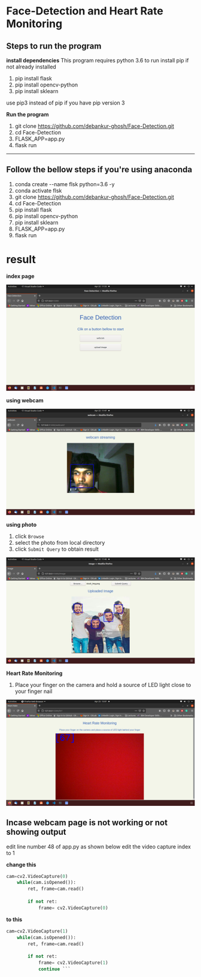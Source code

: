# Face-Detection and Heart Rate Monitoring
## Steps to run the program
**install dependencies**
This program requires python 3.6 to run
install pip if not already installed

1. pip install flask
2. pip install opencv-python
3. pip install sklearn

use pip3 instead of pip if you have pip version 3

**Run the program**
1. git clone https://github.com/debankur-ghosh/Face-Detection.git
2. cd Face-Detection
3. FLASK_APP=app.py
4. flask run
---
## Follow the bellow steps if you're using anaconda
1. conda create --name flsk python=3.6 -y
2. conda activate flsk
3. git clone https://github.com/debankur-ghosh/Face-Detection.git
4. cd Face-Detection
5. pip install flask
6. pip install opencv-python
7. pip install sklearn
8. FLASK_APP=app.py
9. flask run


# result 

**index page** 

![alt text](index.png)


**using webcam**

![alt text](webcam.png)


**using photo**
1. click `Browse`
2. select the photo from local directory
3. click `Submit Query` to obtain result

![alt text](image.png)

**Heart Rate Monitoring**
1. Place your finger on the camera and hold a source of LED light close to your finger nail

![alt text](hr.png)



## Incase webcam page is not working or not showing output
edit line number 48 of app.py as shown below
edit the video capture index to 1

**change this**
```python
cam=cv2.VideoCapture(0)  
    while(cam.isOpened()):    
        ret, frame=cam.read()

        if not ret:
            frame= cv2.VideoCapture(0) 
  ```          
            
            
**to this**
``` python
cam=cv2.VideoCapture(1)   
    while(cam.isOpened()):    
        ret, frame=cam.read()

        if not ret:
            frame= cv2.VideoCapture(1) 
            continue ```


